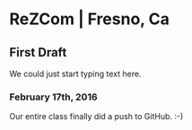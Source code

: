 # ReZCom | Fresno, Ca
## First Draft
<p>We could just start typing text here.</p>

### February 17th, 2016
<p> Our entire class finally did a push to GitHub. :-)</p>